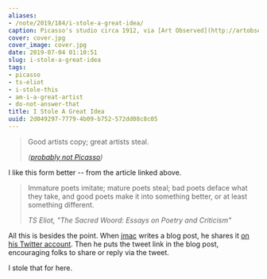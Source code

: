 ```yaml
---
aliases:
- /note/2019/184/i-stole-a-great-idea/
caption: Picasso's studio circa 1912, via [Art Observed](http://artobserved.com/2011/03/go-see-new-york-picasso-guitars-1912-1914-at-the-moma-through-june-06-2011/)
cover: cover.jpg
cover_image: cover.jpg
date: 2019-07-04 01:10:51
slug: i-stole-a-great-idea
tags:
- picasso
- ts-eliot
- i-stole-this
- am-i-a-great-artist
- do-not-answer-that
title: I Stole A Great Idea
uuid: 2d049297-7779-4b09-b752-572dd08c8c05
---
```


> Good artists copy; great artists steal.
>
> <cite>([probably not Picasso](https://quoteinvestigator.com/2013/03/06/artists-steal/))</cite>

I like this form better -- from the article linked above.

> Immature poets imitate; mature poets steal; bad poets deface what they take,
> and good poets make it into something better, or at least something different.
>
> <cite>TS Eliot, "The Sacred Woord: Essays on Poetry and Criticism"</cite>

All this is besides the point. When [jmac][] writes a blog post, he shares it [on his Twitter account][]. Then he puts the tweet link in the blog post, encouraging folks to share or reply via the tweet.

I stole that for here.

[jmac]: https://jmac.org/
[on his Twitter account]: https://twitter.com/jmacdotorg